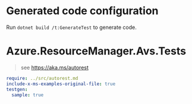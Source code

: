 # Generated code configuration

Run `dotnet build /t:GenerateTest` to generate code.

# Azure.ResourceManager.Avs.Tests

> see https://aka.ms/autorest
``` yaml
require: ../src/autorest.md
include-x-ms-examples-original-file: true
testgen:
  sample: true
```
